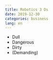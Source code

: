 ```yaml
---
title: Robotics 3 Ds
date: 2019-12-30
categories: business
lang: en
---
```


* Dull
* Dangerous
* Dirty
* (Demanding)